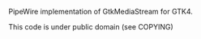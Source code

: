 PipeWire implementation of GtkMediaStream for GTK4.

This code is under public domain (see COPYING)
